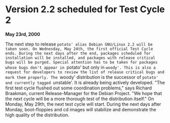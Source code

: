 
Version 2.2 scheduled for Test Cycle 2
======================================


**May 23rd, 2000**


The next step to release `potato' alias Debian GNU/Linux 2.2 will be
taken soon. On Wednesday, May 24th, the first official Test Cycle
ends. During the next days after the end, packages scheduled for
installation will be installed, and packages with release critical bugs
will be purged.
Special attention has to be taken for packages whose bugs don't appear
in `potato' but only in `woody'. This is also a request for
developers to review the list of release critical bugs and mark
them properly. The `woody' distribution is the successor of `potato'
and currently tagged `unstable'. It is already being actively
developed.
"The first test cycle flushed out some coordination problems," says
Richard Braakman, current Release-Manager for the Debian Project. "We
hope that the next cycle will be a more thorough test of the
distribution itself."
On Monday, May 29th, the next test cycle will start. During the next
days after Monday, boot-floppies and cd images will stabilize and
demonstrate the high quality of the distribution.









